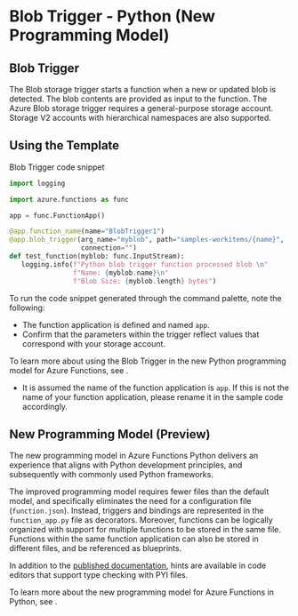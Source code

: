 # Blob Trigger - Python (New Programming Model)

## Blob Trigger

The Blob storage trigger starts a function when a new or updated blob is detected. The blob contents are provided as input to the function. The Azure Blob storage trigger requires a general-purpose storage account. Storage V2 accounts with hierarchical namespaces are also supported.

## Using the Template

Blob Trigger code snippet

```python
import logging

import azure.functions as func

app = func.FunctionApp()

@app.function_name(name="BlobTrigger1")
@app.blob_trigger(arg_name="myblob", path="samples-workitems/{name}",
                  connection="")
def test_function(myblob: func.InputStream):
   logging.info(f"Python blob trigger function processed blob \n"
                f"Name: {myblob.name}\n"
                f"Blob Size: {myblob.length} bytes")
```

To run the code snippet generated through the command palette, note the following:

- The function application is defined and named `app`.
- Confirm that the parameters within the trigger reflect values that correspond with your storage account.

To learn more about using the Blob Trigger in the new Python programming model for Azure Functions, see <TODO>.

- It is assumed the name of the function application is `app`. If this is not the name of your function application, please rename it in the sample code accordingly.

## New Programming Model (Preview)

The new programming model in Azure Functions Python delivers an experience that aligns with Python development principles, and subsequently with commonly used Python frameworks. 

The improved programming model requires fewer files than the default model, and specifically eliminates the need for a configuration file (`function.json`). Instead, triggers and bindings are represented in the `function_app.py` file as decorators. Moreover, functions can be logically organized with support for multiple functions to be stored in the same file. Functions within the same function application can also be stored in different files, and be referenced as blueprints.

In addition to the [published documentation](<TODO>), hints are available in code editors that support type checking with PYI files.

To learn more about the new programming model for Azure Functions in Python, see <TODO>.

